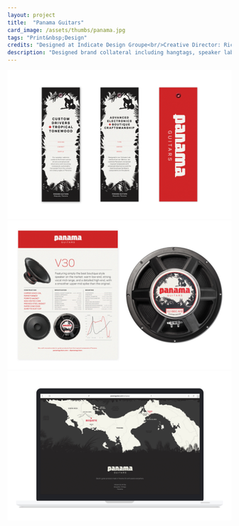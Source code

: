 ```yaml
---
layout: project
title:  "Panama Guitars"
card_image: /assets/thumbs/panama.jpg
tags: "Print&nbsp;Design"
credits: "Designed at Indicate Design Groupe<br/>Creative Director: Rich Hansen<br/>Logo Design: Rich Hansen"
description: "Designed brand collateral including hangtags, speaker labels, spec sheets, and website graphics."
---
```


<img src="../assets/project_images/panama/hangtags.jpg"/>
<img src="../assets/project_images/panama/driver.jpg"/>
<img src="../assets/project_images/panama/map.jpg"/>


